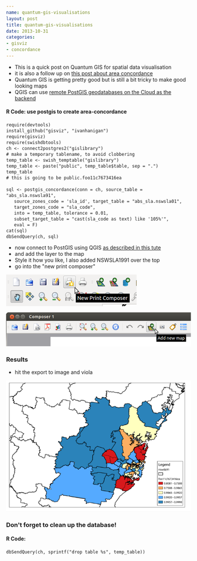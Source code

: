 ```yaml
---
name: quantum-gis-visualisations 
layout: post
title: quantum-gis-visualisations
date: 2013-10-31
categories:
- gisviz
- concordance
---
```


- This is a quick post on Quantum GIS for spatial data visualisation
- it is also a follow up on [this post about area concordance](http://swish-climate-impact-assessment.github.io/2013/06/test-gislibrary/)
- Quantum GIS is getting pretty good but is still a bit tricky to make good looking maps
- QGIS can use [remote PostGIS geodatabases on the Cloud as the backend](http://swish-climate-impact-assessment.github.io/2013/04/quantumgis-and-postgis/)

#### R Code: use postgis to create area-concordance
    require(devtools)
    install_github("gisviz", "ivanhanigan")
    require(gisviz)
    require(swishdbtools)
    ch <- connect2postgres2("gislibrary")
    # make a temporary tablename, to avoid clobbering
    temp_table <- swish_temptable("gislibrary")
    temp_table <- paste("public", temp_table$table, sep = ".")
    temp_table
    # this is going to be public.foo11c7673416ea
     
    sql <- postgis_concordance(conn = ch, source_table = "abs_sla.nswsla91",
       source_zones_code = 'sla_id', target_table = "abs_sla.nswsla01",
       target_zones_code = "sla_code",
       into = temp_table, tolerance = 0.01,
       subset_target_table = "cast(sla_code as text) like '105%'", 
       eval = F) 
    cat(sql)
    dbSendQuery(ch, sql)

<p></p>

- now connect to PostGIS using QGIS [as described in this tute](http://swish-climate-impact-assessment.github.io/2013/04/quantumgis-and-postgis/)
- and add the layer to the map
- Style it how you like, I also added NSWSLA1991 over the top
- go into the "new print composer"

![qgis-new-print-composer.png](/images/qgis-new-print-composer.png)

![qgis-add-new-map.png](/images/qgis-add-new-map.png)

### Results
- hit the export to image and viola

![qgis-export-image.png](/images/qgis-export-image.png)

### Don't forget to clean up the database!
#### R Code:
    dbSendQuery(ch, sprintf("drop table %s", temp_table))
